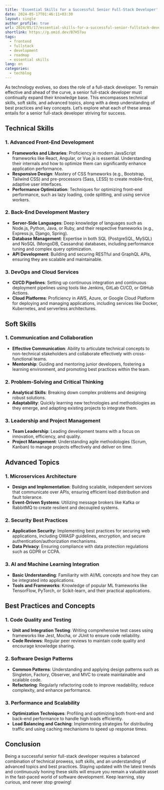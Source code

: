```yaml
---
title: 'Essential Skills for a Successful Senior Full-Stack Developer'
date: 2024-05-17T01:46:11+03:30
layout: single
author_profile: true
url: 2024/05/17/essential-skills-for-a-successful-senior-fullstack-developer/
shortlink: https://g.omid.dev/B7H57au
tags:
  - frontend
  - fullstack
  - development
  - roadmap
  - essential skills
lang: en
categories: 
  - techblog
---
```

As technology evolves, so does the role of a full-stack developer. To remain effective and ahead of the curve, a senior full-stack developer must continually expand their knowledge base. This encompasses technical skills, soft skills, and advanced topics, along with a deep understanding of best practices and key concepts. Let’s explore what each of these areas entails for a senior full-stack developer striving for success.

## Technical Skills

### 1. Advanced Front-End Development

- **Frameworks and Libraries**: Proficiency in modern JavaScript frameworks like React, Angular, or Vue.js is essential. Understanding their internals and how to optimize them can significantly enhance application performance.
- **Responsive Design**: Mastery of CSS frameworks (e.g., Bootstrap, Tailwind CSS) and pre-processors (Sass, LESS) to create mobile-first, adaptive user interfaces.
- **Performance Optimization**: Techniques for optimizing front-end performance, such as lazy loading, code splitting, and using service workers.

### 2. Back-End Development Mastery

- **Server-Side Languages**: Deep knowledge of languages such as Node.js, Python, Java, or Ruby, and their respective frameworks (e.g., Express.js, Django, Spring).
- **Database Management**: Expertise in both SQL (PostgreSQL, MySQL) and NoSQL (MongoDB, Cassandra) databases, including performance tuning and complex query optimization.
- **API Development**: Building and securing RESTful and GraphQL APIs, ensuring they are scalable and maintainable.

### 3. DevOps and Cloud Services

- **CI/CD Pipelines**: Setting up continuous integration and continuous deployment pipelines using tools like Jenkins, GitLab CI/CD, or GitHub Actions.
- **Cloud Platforms**: Proficiency in AWS, Azure, or Google Cloud Platform for deploying and managing applications, including services like Docker, Kubernetes, and serverless architectures.

## Soft Skills

### 1. Communication and Collaboration

- **Effective Communication**: Ability to articulate technical concepts to non-technical stakeholders and collaborate effectively with cross-functional teams.
- **Mentorship**: Guiding and mentoring junior developers, fostering a learning environment, and promoting best practices within the team.

### 2. Problem-Solving and Critical Thinking

- **Analytical Skills**: Breaking down complex problems and designing robust solutions.
- **Adaptability**: Quickly learning new technologies and methodologies as they emerge, and adapting existing projects to integrate them.

### 3. Leadership and Project Management

- **Team Leadership**: Leading development teams with a focus on innovation, efficiency, and quality.
- **Project Management**: Understanding agile methodologies (Scrum, Kanban) to manage projects effectively and deliver on time.

## Advanced Topics

### 1. Microservices Architecture

- **Design and Implementation**: Building scalable, independent services that communicate over APIs, ensuring efficient load distribution and fault tolerance.
- **Event-Driven Systems**: Utilizing message brokers like Kafka or RabbitMQ to create resilient and decoupled systems.

### 2. Security Best Practices

- **Application Security**: Implementing best practices for securing web applications, including OWASP guidelines, encryption, and secure authentication/authorization mechanisms.
- **Data Privacy**: Ensuring compliance with data protection regulations such as GDPR or CCPA.

### 3. AI and Machine Learning Integration

- **Basic Understanding**: Familiarity with AI/ML concepts and how they can be integrated into applications.
- **Tools and Frameworks**: Knowledge of popular ML frameworks like TensorFlow, PyTorch, or Scikit-learn, and their practical applications.

## Best Practices and Concepts

### 1. Code Quality and Testing

- **Unit and Integration Testing**: Writing comprehensive test cases using frameworks like Jest, Mocha, or JUnit to ensure code reliability.
- **Code Reviews**: Regular peer reviews to maintain code quality and encourage knowledge sharing.

### 2. Software Design Patterns

- **Common Patterns**: Understanding and applying design patterns such as Singleton, Factory, Observer, and MVC to create maintainable and scalable code.
- **Refactoring**: Regularly refactoring code to improve readability, reduce complexity, and enhance performance.

### 3. Performance and Scalability

- **Optimization Techniques**: Profiling and optimizing both front-end and back-end performance to handle high loads efficiently.
- **Load Balancing and Caching**: Implementing strategies for distributing traffic and using caching mechanisms to speed up response times.

## Conclusion

Being a successful senior full-stack developer requires a balanced combination of technical prowess, soft skills, and an understanding of advanced topics and best practices. Staying updated with the latest trends and continuously honing these skills will ensure you remain a valuable asset in the fast-paced world of software development. Keep learning, stay curious, and never stop growing!
